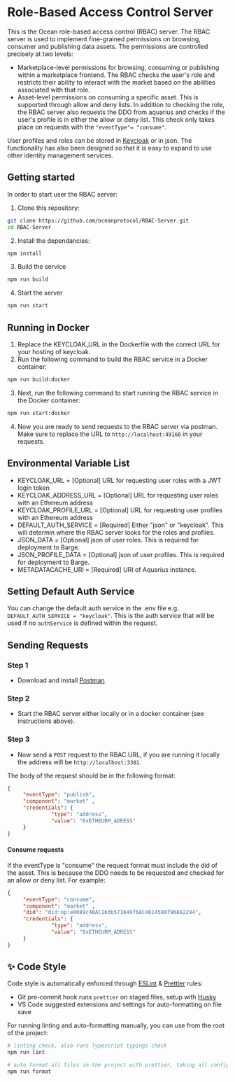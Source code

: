 # Role-Based Access Control Server

This is the Ocean role-based access control (RBAC) server. The RBAC server is used to implement fine-grained permissions on browsing, consumer and publishing data assets. The permissions are controlled precisely at two levels:

- Marketplace-level permissions for browsing, consuming or publishing within a marketplace frontend. The RBAC checks the user's role and restricts their ability to interact with the market based on the abilities associated with that role.
- Asset-level permissions on consuming a specific asset. This is supported through allow and deny lists. In addition to checking the role, the RBAC server also requests the DDO from aquarius and checks if the user's profile is in either the allow or deny list. This check only takes place on requests with the `"eventType"= "consume"`.

User profiles and roles can be stored in [Keycloak](https://www.keycloak.org/) or in json. The functionality has also been designed so that it is easy to expand to use other identity management services.

## Getting started

In order to start user the RBAC server:

1. Clone this repository:

```Bash
git clone https://github.com/oceanprotocol/RBAC-Server.git
cd RBAC-Server
```

2. Install the dependancies:

```Bash
npm install
```

3. Build the service

```Bash
npm run build
```

4. Start the server

```Bash
npm run start
```

## Running in Docker

1. Replace the KEYCLOAK_URL in the Dockerfile with the correct URL for your hosting of keycloak.
2. Run the following command to build the RBAC service in a Docker container:

```Bash
npm run build:docker
```

3. Next, run the following command to start running the RBAC service in the Docker container:

```Bash
npm run start:docker
```

4. Now you are ready to send requests to the RBAC server via postman. Make sure to replace the URL to `http://localhost:49160` in your requests.

## Environmental Variable List

- KEYCLOAK_URL = [Optional] URL for requesting user roles with a JWT login token
- KEYCLOAK_ADDRESS_URL = [Optional] URL for requesting user roles with an Ethereum address
- KEYCLOAK_PROFILE_URL = [Optional] URL for requesting user profiles with an Ethereum address
- DEFAULT_AUTH_SERVICE = [Required] Either "json" or "keycloak". This will determin where the RBAC server looks for the roles and profiles.
- JSON_DATA = [Optional] json of user roles. This is required for deployment to Barge.
- JSON_PROFILE_DATA = [Optional] json of user profiles. This is required for deployment to Barge.
- METADATACACHE_URI = [Required] URI of Aquarius instance.

## Setting Default Auth Service

You can change the default auth service in the .env file e.g. `DEFAULT_AUTH_SERVICE = "keycloak"`. This is the auth service that will be used if no `authService` is defined within the request.

## Sending Requests

### Step 1

- Download and install [Postman](https://www.postman.com/downloads/)

### Step 2

- Start the RBAC server either locally or in a docker container (see instructions above).

### Step 3

- Now send a `POST` request to the RBAC URL, if you are running it locally the address will be `http://localhost:3301`.

The body of the request should be in the following format:

```JSON
{
     "eventType": "publish",
     "component": "market" ,
     "credentials": {
              "type": "address",
              "value": "0xETHEURM_ADRESS"
     }
}
```

#### Consume requests

If the eventType is "consume" the request format must include the did of the asset. This is because the DDO needs to be requested and checked for an allow or deny list. For example:

```JSON
{
     "eventType": "consume",
     "component": "market" ,
     "did": "did:op:e0089c4BAC163b571649f6AC4614580f968A2294",
     "credentials": {
              "type": "address",
              "value": "0xETHEURM_ADRESS"
     }
}
```

## ✨ Code Style

Code style is automatically enforced through [ESLint](https://eslint.org) & [Prettier](https://prettier.io) rules:

- Git pre-commit hook runs `prettier` on staged files, setup with [Husky](https://typicode.github.io/husky)
- VS Code suggested extensions and settings for auto-formatting on file save

For running linting and auto-formatting manually, you can use from the root of the project:

```bash
# linting check, also runs Typescript typings check
npm run lint

# auto format all files in the project with prettier, taking all configs into account
npm run format
```
